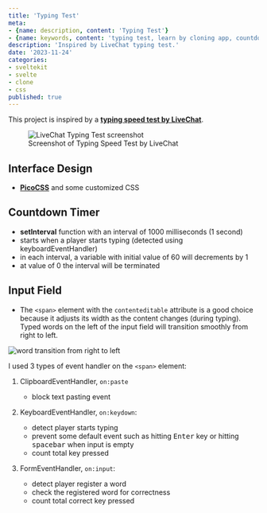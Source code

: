 ```yaml
---
title: 'Typing Test'
meta:
- {name: description, content: 'Typing Test'}
- {name: keywords, content: 'typing test, learn by cloning app, countdown, randomWords pakcage'}
description: 'Inspired by LiveChat typing test.'
date: '2023-11-24'
categories:
- sveltekit
- svelte
- clone
- css
published: true
---
```


<script>
	import image01 from '$lib/posts/typing-test/LiveChat typing test.png';
	import gif01 from '$lib/posts/typing-test/word transition right to left.gif';
</script>

This project is inspired by a __[typing speed test by LiveChat](https://www.livechat.com/typing-speed-test/#/)__.

 <figure>
<img alt="LiveChat Typing Test screenshot" src={image01} />
  <figcaption>Screenshot of Typing Speed Test by LiveChat</figcaption>
</figure> 


## Interface Design
- __[PicoCSS](https://picocss.com/)__ and some customized CSS

## Countdown Timer
- __setInterval__ function with an interval of 1000 milliseconds (1 second)
- starts when a player starts typing (detected using keyboardEventHandler)
- in each interval, a variable with initial value of 60 will decrements by 1
- at value of 0 the interval will be terminated

## Input Field

- The `<span>` element with the `contenteditable` attribute is a good choice because it adjusts its width as the content changes (during typing). Typed words on the left of the input field will transition smoothly from right to left.
<img alt="word transition from right to left" src={gif01}/>

I used 3 types of event handler on the `<span>` element:

1. ClipboardEventHandler, `on:paste`
	- block text pasting event 
	
2. KeyboardEventHandler, `on:keydown`:
	- detect player starts typing
	- prevent some default event such as hitting <kbd>Enter</kbd> key or hitting <kbd>spacebar</kbd> when input is empty
	- count total key pressed

3. FormEventHandler, `on:input`:
	- detect player register a word
	- check the registered word for correctness
	- count total correct key pressed
